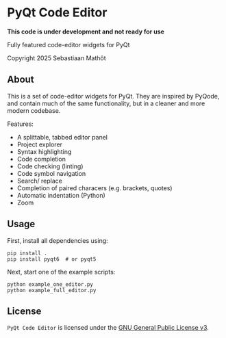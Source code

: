 # PyQt Code Editor

__This code is under development and not ready for use__

Fully featured code-editor widgets for PyQt

Copyright 2025 Sebastiaan Mathôt


## About

This is a set of code-editor widgets for PyQt. They are inspired by PyQode, and contain much of the same functionality, but in a cleaner and more modern codebase.

Features:
    
- A splittable, tabbed editor panel
- Project explorer
- Syntax highlighting
- Code completion
- Code checking (linting)
- Code symbol navigation
- Search/ replace
- Completion of paired characers (e.g. brackets, quotes)
- Automatic indentation (Python)
- Zoom


## Usage

First, install all dependencies using:

```
pip install .
pip install pyqt6  # or pyqt5
```

Next, start one of the example scripts:

```
python example_one_editor.py
python example_full_editor.py
```


## License

`PyQt Code Editor` is licensed under the [GNU General Public License
v3](http://www.gnu.org/licenses/gpl-3.0.en.html).

